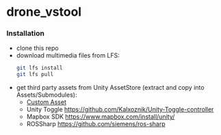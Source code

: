 # drone_vstool

### Installation
 - clone this repo
 - download multimedia files from LFS:
   ```bash
   git lfs install
   git lfs pull
   ```
 - get third party assets from Unity AssetStore (extract and copy into Assets/Submodules):
   - [Custom Asset](https://assetstore.unity.com)
   - Unity Toggle https://github.com/Kalxoznik/Unity-Toggle-controller
   - Mapbox SDK https://www.mapbox.com/install/unity/
   - ROSSharp https://github.com/siemens/ros-sharp